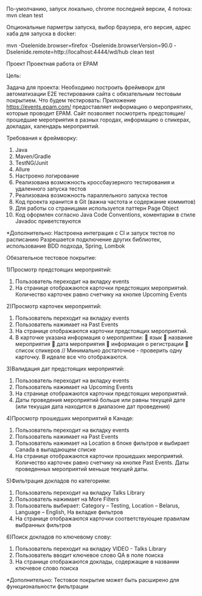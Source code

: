 По-умолчанию, запуск локально, chrome последней версии, 4 потока:
mvn clean test 

Опциональные парметры запуска, выбор браузера, его версия, адрес хаба для запуска в docker:

mvn -Dselenide.browser=firefox -Dselenide.browserVersion=90.0 -Dselenide.remote=http://localhost:4444/wd/hub clean test


Проект
Проектная работа от EPAM

Цель:

Задача для проекта: 
Необходимо построить фреймворк для автоматизации Е2Е тестирования сайта с обязательным тестовым покрытием. 
Что будем тестировать: Приложение https://events.epam.com/ предоставляет информацию о мероприятиях, которые проводит EPAM. 
Сайт позволяет посмотреть предстоящие/прошедшие мероприятия в разных городах, информацию о спикерах, докладах, календарь мероприятий. 

Требования к фреймворку:
1.	Java
2.	Maven/Gradle
3.	TestNG/Junit
4.	Allure
5.	Настроено логирование
6.	Реализована возможность кроссбаузерного тестирования и удаленного запуска тестов
7.	Реализована возможность параллельного запуска тестов
8.	Код проекта хранится в Git (важна частота и содержание коммитов)
9.	Для работы со страницами используется паттерн Page Object
10.	Код оформлен согласно Java Code Conventions, коментарии в стиле Javadoc приветствуются

*Дополнительно: Настроена интеграция с CI и запуск тестов по расписанию 
Разрешается подключение других библиотек, использование BDD подхода, Spring, Lombok


Обязательное тестовое покрытие:

1)Просмотр предстоящих мероприятий:

1. Пользователь переходит на вкладку events
2. На странице отображаются карточки предстоящих мероприятий. Количество карточек равно счетчику на кнопке Upcoming Events


2)Просмотр карточек мероприятий:

1. Пользователь переходит на вкладку events
2. Пользователь нажимает на Past Events
3. На странице отображаются карточки предстоящих мероприятий.
4. В карточке указана информация о мероприятии:
	язык
	название мероприятия
	дата мероприятия
	информация о регистрации
	список спикеров // Минимально достаточное - проверить одну карточку. В идеале все что отображаются.


3)Валидация дат предстоящих мероприятий:

1. Пользователь переходит на вкладку events
2. Пользователь нажимает на Upcoming Events
3. На странице отображаются карточки предстоящих мероприятий.
4. Даты проведения мероприятий больше или равны текущей дате (или текущая дата находится в диапазоне дат проведения)

4)Просмотр прошедших мероприятий в Канаде:

1. Пользователь переходит на вкладку events
2. Пользователь нажимает на Past Events
3. Пользователь нажимает на Location в блоке фильтров и выбирает Canada в выпадающем списке
4. На странице отображаются карточки прошедших мероприятий. Количество карточек равно счетчику на кнопке Past Events. Даты проведенных мероприятий меньше текущей даты.


5)Фильтрация докладов по категориям:
1. Пользователь переходит на вкладку Talks Library
2. Пользователь нажимает на More Filters
3. Пользователь выбирает: Category – Testing, Location – Belarus, Language – English, На вкладке фильтров
4. На странице отображаются карточки соответствующие правилам выбранных фильтров

6)Поиск докладов по ключевому слову:
1. Пользователь переходит на вкладку VIDEO - Talks Library
2. Пользователь вводит ключевое слово QA в поле поиска
3. На странице отображаются доклады, содержащие в названии ключевое слово поиска

*Дополнительно: Тестовое покрытие может быть расширено для функциональности фильтрации

